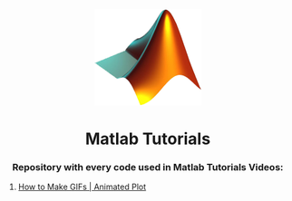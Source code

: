 <div align="center">
    <img src="MATLABsym.png" 
    alt="Matlab Logo"
    />
    <br><h1>Matlab Tutorials</h1>
</div>

<h3 align="center">Repository with every code used in Matlab Tutorials Videos:</h3>

<ol>
    <li>
        <a href="https://github.com/sElton42/Matlab-Tutorials/tree/master/How%20to%20Make%20GIFs%20-%20Animated%20Plot">
        How to Make GIFs | Animated Plot
        </a>
    </li>
</ol>
    
 
